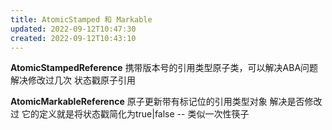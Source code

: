 ```yaml
---
title: AtomicStamped 和 Markable
updated: 2022-09-12T10:47:30
created: 2022-09-12T10:43:10
---
```


**AtomicStampedReference**
携带版本号的引用类型原子类，可以解决ABA问题
解决修改过几次
状态戳原子引用

**AtomicMarkableReference**
原子更新带有标记位的引用类型对象
解决是否修改过 它的定义就是将状态戳简化为true\|false -- 类似一次性筷子

